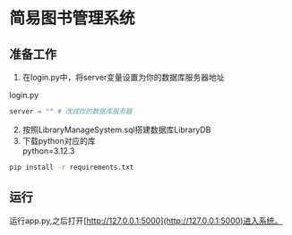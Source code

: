 # 简易图书管理系统

## 准备工作

1. 在login.py中，将server变量设置为你的数据库服务器地址

login.py

```python
server = "" # 改成你的数据库服务器
```

2. 按照LibraryManageSystem.sql搭建数据库LibraryDB
3. 下载python对应的库  
python=3.12.3

```bash
pip install -r requirements.txt
```

## 运行

运行app.py,之后打开[http://127.0.0.1:5000](http://127.0.0.1:5000)进入系统。
